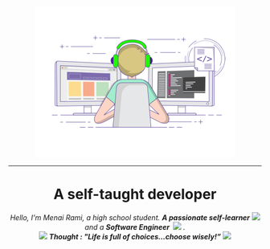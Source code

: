 <p align="center">
  <img src=https://raw.githubusercontent.com/rmenai/rmenai/main/coding-freak.gif height="300"/>
</p>
<hr>
<h1 align="center"> A self-taught developer </h1>

<p align="center">
  <em>
    Hello, I'm Menai Rami, a high school student.
    <b>A passionate self-learner</b> <img src="https://github.com/TheDudeThatCode/TheDudeThatCode/blob/master/Assets/Developer.gif"
    width="30px"> and a <b>Software Engineer </b>&nbsp;<img src="https://github.com/TheDudeThatCode/TheDudeThatCode/blob/master/Assets/Designer.gif" width="36px">&nbsp.
  </em> 
  <br>
  <img src="https://media.giphy.com/media/gH3LO09IOiZIqePwv9/giphy.gif" width="50" /> <b><i align="center">
  Thought : "Life is full of choices…choose wisely!”</i></b> <img src="https://media.giphy.com/media/qjqUcgIyRjsl2/giphy.gif" width="50" />
</p>
<br><br>
